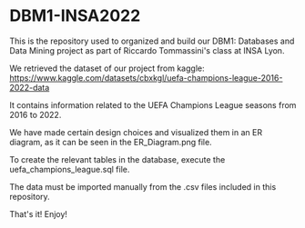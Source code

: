 # DBM1-INSA2022

This is the repository used to organized and build our DBM1: Databases and Data Mining project as part of Riccardo Tommassini's class at INSA Lyon.

We retrieved the dataset of our project from kaggle: https://www.kaggle.com/datasets/cbxkgl/uefa-champions-league-2016-2022-data

It contains information related to the UEFA Champions League seasons from 2016 to 2022.

We have made certain design choices and visualized them in an ER diagram, as it can be seen in the ER_Diagram.png file.

To create the relevant tables in the database, execute the uefa_champions_league.sql file.

The data must be imported manually from the .csv files included in this repository.

That's it! Enjoy!

